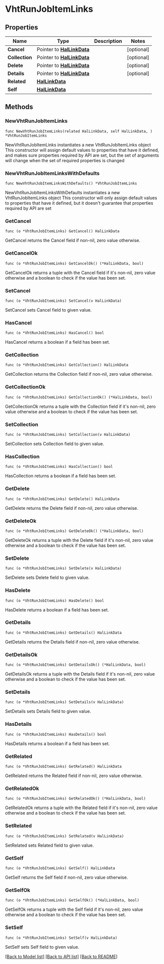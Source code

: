 <!--
Copyright (C) 2020-2025 Arm Limited or its affiliates and Contributors. All rights reserved.
SPDX-License-Identifier: Apache-2.0
-->
# VhtRunJobItemLinks

## Properties

Name | Type | Description | Notes
------------ | ------------- | ------------- | -------------
**Cancel** | Pointer to [**HalLinkData**](HalLinkData.md) |  | [optional] 
**Collection** | Pointer to [**HalLinkData**](HalLinkData.md) |  | [optional] 
**Delete** | Pointer to [**HalLinkData**](HalLinkData.md) |  | [optional] 
**Details** | Pointer to [**HalLinkData**](HalLinkData.md) |  | [optional] 
**Related** | [**HalLinkData**](HalLinkData.md) |  | 
**Self** | [**HalLinkData**](HalLinkData.md) |  | 

## Methods

### NewVhtRunJobItemLinks

`func NewVhtRunJobItemLinks(related HalLinkData, self HalLinkData, ) *VhtRunJobItemLinks`

NewVhtRunJobItemLinks instantiates a new VhtRunJobItemLinks object
This constructor will assign default values to properties that have it defined,
and makes sure properties required by API are set, but the set of arguments
will change when the set of required properties is changed

### NewVhtRunJobItemLinksWithDefaults

`func NewVhtRunJobItemLinksWithDefaults() *VhtRunJobItemLinks`

NewVhtRunJobItemLinksWithDefaults instantiates a new VhtRunJobItemLinks object
This constructor will only assign default values to properties that have it defined,
but it doesn't guarantee that properties required by API are set

### GetCancel

`func (o *VhtRunJobItemLinks) GetCancel() HalLinkData`

GetCancel returns the Cancel field if non-nil, zero value otherwise.

### GetCancelOk

`func (o *VhtRunJobItemLinks) GetCancelOk() (*HalLinkData, bool)`

GetCancelOk returns a tuple with the Cancel field if it's non-nil, zero value otherwise
and a boolean to check if the value has been set.

### SetCancel

`func (o *VhtRunJobItemLinks) SetCancel(v HalLinkData)`

SetCancel sets Cancel field to given value.

### HasCancel

`func (o *VhtRunJobItemLinks) HasCancel() bool`

HasCancel returns a boolean if a field has been set.

### GetCollection

`func (o *VhtRunJobItemLinks) GetCollection() HalLinkData`

GetCollection returns the Collection field if non-nil, zero value otherwise.

### GetCollectionOk

`func (o *VhtRunJobItemLinks) GetCollectionOk() (*HalLinkData, bool)`

GetCollectionOk returns a tuple with the Collection field if it's non-nil, zero value otherwise
and a boolean to check if the value has been set.

### SetCollection

`func (o *VhtRunJobItemLinks) SetCollection(v HalLinkData)`

SetCollection sets Collection field to given value.

### HasCollection

`func (o *VhtRunJobItemLinks) HasCollection() bool`

HasCollection returns a boolean if a field has been set.

### GetDelete

`func (o *VhtRunJobItemLinks) GetDelete() HalLinkData`

GetDelete returns the Delete field if non-nil, zero value otherwise.

### GetDeleteOk

`func (o *VhtRunJobItemLinks) GetDeleteOk() (*HalLinkData, bool)`

GetDeleteOk returns a tuple with the Delete field if it's non-nil, zero value otherwise
and a boolean to check if the value has been set.

### SetDelete

`func (o *VhtRunJobItemLinks) SetDelete(v HalLinkData)`

SetDelete sets Delete field to given value.

### HasDelete

`func (o *VhtRunJobItemLinks) HasDelete() bool`

HasDelete returns a boolean if a field has been set.

### GetDetails

`func (o *VhtRunJobItemLinks) GetDetails() HalLinkData`

GetDetails returns the Details field if non-nil, zero value otherwise.

### GetDetailsOk

`func (o *VhtRunJobItemLinks) GetDetailsOk() (*HalLinkData, bool)`

GetDetailsOk returns a tuple with the Details field if it's non-nil, zero value otherwise
and a boolean to check if the value has been set.

### SetDetails

`func (o *VhtRunJobItemLinks) SetDetails(v HalLinkData)`

SetDetails sets Details field to given value.

### HasDetails

`func (o *VhtRunJobItemLinks) HasDetails() bool`

HasDetails returns a boolean if a field has been set.

### GetRelated

`func (o *VhtRunJobItemLinks) GetRelated() HalLinkData`

GetRelated returns the Related field if non-nil, zero value otherwise.

### GetRelatedOk

`func (o *VhtRunJobItemLinks) GetRelatedOk() (*HalLinkData, bool)`

GetRelatedOk returns a tuple with the Related field if it's non-nil, zero value otherwise
and a boolean to check if the value has been set.

### SetRelated

`func (o *VhtRunJobItemLinks) SetRelated(v HalLinkData)`

SetRelated sets Related field to given value.


### GetSelf

`func (o *VhtRunJobItemLinks) GetSelf() HalLinkData`

GetSelf returns the Self field if non-nil, zero value otherwise.

### GetSelfOk

`func (o *VhtRunJobItemLinks) GetSelfOk() (*HalLinkData, bool)`

GetSelfOk returns a tuple with the Self field if it's non-nil, zero value otherwise
and a boolean to check if the value has been set.

### SetSelf

`func (o *VhtRunJobItemLinks) SetSelf(v HalLinkData)`

SetSelf sets Self field to given value.



[[Back to Model list]](../README.md#documentation-for-models) [[Back to API list]](../README.md#documentation-for-api-endpoints) [[Back to README]](../README.md)


